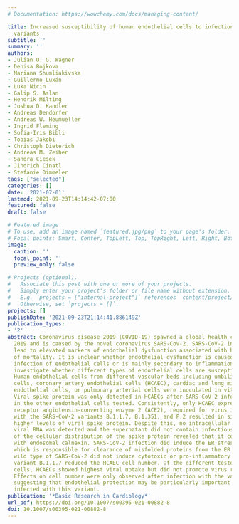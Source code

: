 ```yaml
---
# Documentation: https://wowchemy.com/docs/managing-content/

title: Increased susceptibility of human endothelial cells to infections by SARS-CoV-2
  variants
subtitle: ''
summary: ''
authors:
- Julian U. G. Wagner
- Denisa Bojkova
- Mariana Shumliakivska
- Guillermo Luxán
- Luka Nicin
- Galip S. Aslan
- Hendrik Milting
- Joshua D. Kandler
- Andreas Dendorfer
- Andreas W. Heumueller
- Ingrid Fleming
- Sofia-Iris Bibli
- Tobias Jakobi
- Christoph Dieterich
- Andreas M. Zeiher
- Sandra Ciesek
- Jindrich Cinatl
- Stefanie Dimmeler
tags: ["selected"]
categories: []
date: '2021-07-01'
lastmod: 2021-09-23T14:14:42-07:00
featured: false
draft: false

# Featured image
# To use, add an image named `featured.jpg/png` to your page's folder.
# Focal points: Smart, Center, TopLeft, Top, TopRight, Left, Right, BottomLeft, Bottom, BottomRight.
image:
  caption: ''
  focal_point: ''
  preview_only: false

# Projects (optional).
#   Associate this post with one or more of your projects.
#   Simply enter your project's folder or file name without extension.
#   E.g. `projects = ["internal-project"]` references `content/project/deep-learning/index.md`.
#   Otherwise, set `projects = []`.
projects: []
publishDate: '2021-09-23T21:14:41.886149Z'
publication_types:
- '2'
abstract: Coronavirus disease 2019 (COVID-19) spawned a global health crisis in late
  2019 and is caused by the novel coronavirus SARS-CoV-2. SARS-CoV-2 infection can
  lead to elevated markers of endothelial dysfunction associated with higher risk
  of mortality. It is unclear whether endothelial dysfunction is caused by direct
  infection of endothelial cells or is mainly secondary to inflammation. Here, we
  investigate whether different types of endothelial cells are susceptible to SARS-CoV-2.
  Human endothelial cells from different vascular beds including umbilical vein endothelial
  cells, coronary artery endothelial cells (HCAEC), cardiac and lung microvascular
  endothelial cells, or pulmonary arterial cells were inoculated in vitro with SARS-CoV-2.
  Viral spike protein was only detected in HCAECs after SARS-CoV-2 infection but not
  in the other endothelial cells tested. Consistently, only HCAEC expressed the SARS-CoV-2
  receptor angiotensin-converting enzyme 2 (ACE2), required for virus infection. Infection
  with the SARS-CoV-2 variants B.1.1.7, B.1.351, and P.2 resulted in significantly
  higher levels of viral spike protein. Despite this, no intracellular double-stranded
  viral RNA was detected and the supernatant did not contain infectious virus. Analysis
  of the cellular distribution of the spike protein revealed that it co-localized
  with endosomal calnexin. SARS-CoV-2 infection did induce the ER stress gene EDEM1,
  which is responsible for clearance of misfolded proteins from the ER. Whereas the
  wild type of SARS-CoV-2 did not induce cytotoxic or pro-inflammatory effects, the
  variant B.1.1.7 reduced the HCAEC cell number. Of the different tested endothelial
  cells, HCAECs showed highest viral uptake but did not promote virus replication.
  Effects on cell number were only observed after infection with the variant B.1.1.7,
  suggesting that endothelial protection may be particularly important in patients
  infected with this variant.
publication: '*Basic Research in Cardiology*'
url_pdf: https://doi.org/10.1007/s00395-021-00882-8
doi: 10.1007/s00395-021-00882-8
---
```

